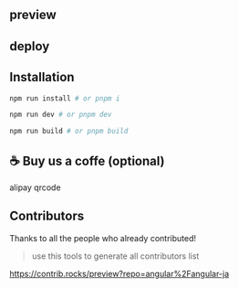 



## preview


## deploy



## Installation

```bash
npm run install # or pnpm i

npm run dev # or pnpm dev

npm run build # or pnpm build
```

## ☕️ Buy us a coffe (optional)

alipay qrcode

## Contributors
Thanks to all the people who already contributed!

> use this tools to generate all contributors list
> 
https://contrib.rocks/preview?repo=angular%2Fangular-ja
